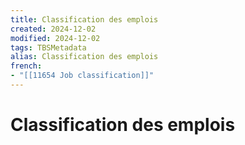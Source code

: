```yaml
---
title: Classification des emplois
created: 2024-12-02
modified: 2024-12-02
tags: TBSMetadata
alias: Classification des emplois
french:
- "[[11654 Job classification]]"
---
```

# Classification des emplois
